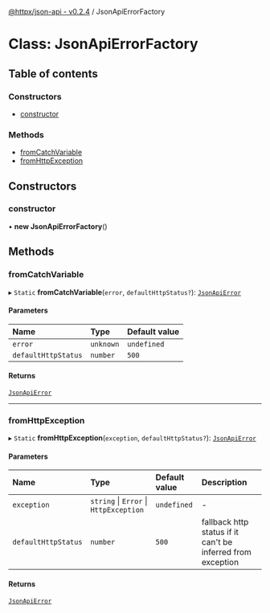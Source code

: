 [@httpx/json-api - v0.2.4](../README.md) / JsonApiErrorFactory

# Class: JsonApiErrorFactory

## Table of contents

### Constructors

- [constructor](JsonApiErrorFactory.md#constructor)

### Methods

- [fromCatchVariable](JsonApiErrorFactory.md#fromcatchvariable)
- [fromHttpException](JsonApiErrorFactory.md#fromhttpexception)

## Constructors

### constructor

• **new JsonApiErrorFactory**()

## Methods

### fromCatchVariable

▸ `Static` **fromCatchVariable**(`error`, `defaultHttpStatus?`): [`JsonApiError`](../README.md#jsonapierror)

#### Parameters

| Name                | Type      | Default value |
| :------------------ | :-------- | :------------ |
| `error`             | `unknown` | `undefined`   |
| `defaultHttpStatus` | `number`  | `500`         |

#### Returns

[`JsonApiError`](../README.md#jsonapierror)

---

### fromHttpException

▸ `Static` **fromHttpException**(`exception`, `defaultHttpStatus?`): [`JsonApiError`](../README.md#jsonapierror)

#### Parameters

| Name                | Type                                   | Default value | Description                                                 |
| :------------------ | :------------------------------------- | :------------ | :---------------------------------------------------------- |
| `exception`         | `string` \| `Error` \| `HttpException` | `undefined`   | -                                                           |
| `defaultHttpStatus` | `number`                               | `500`         | fallback http status if it can't be inferred from exception |

#### Returns

[`JsonApiError`](../README.md#jsonapierror)
